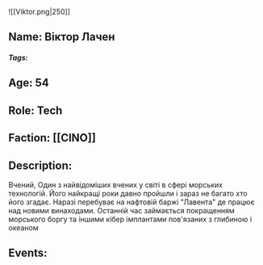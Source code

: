 ![[Viktor.png|250]]
## Name: Віктор Лачен
##### Tags: 

## Age: 54
## Role: Tech
## Faction: [[CINO]]
## Description: 
Вчений, Один з найвідоміших вчених у світі в сфері морських технологій.
Його найкращі роки давно пройшли і зараз не багато хто його згадає. Наразі перебуває на нафтовій баржі "Лавента" де працює над новими винаходами.
Останній час займається покращенням морського боргу та іншими кібер імплантами пов'язаних з глибиною і океаном
## Events:
